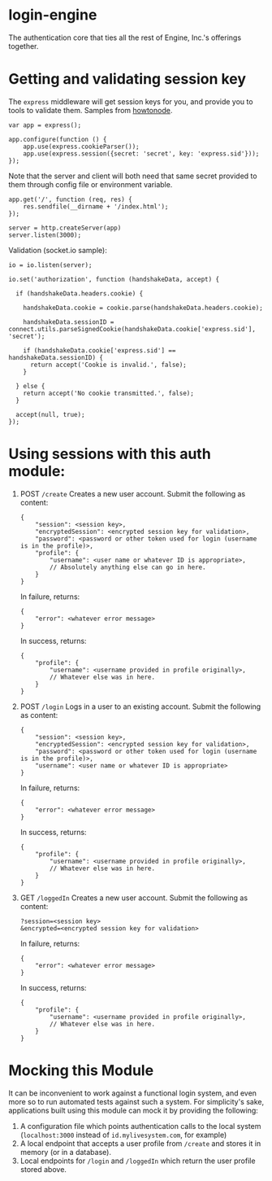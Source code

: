 login-engine
============

The authentication core that ties all the rest of Engine, Inc.'s offerings together.

Getting and validating session key
============
The ``express`` middleware will get session keys for you, and provide you to tools to validate them.  Samples from [howtonode](http://howtonode.org/socket-io-auth).
```
var app = express();

app.configure(function () {
    app.use(express.cookieParser());
    app.use(express.session({secret: 'secret', key: 'express.sid'}));
});
```
Note that the server and client will both need that same secret provided to them through config file or environment variable.
```
app.get('/', function (req, res) {
    res.sendfile(__dirname + '/index.html');
});

server = http.createServer(app)
server.listen(3000);
```
Validation (socket.io sample):
```
io = io.listen(server);

io.set('authorization', function (handshakeData, accept) {

  if (handshakeData.headers.cookie) {

    handshakeData.cookie = cookie.parse(handshakeData.headers.cookie);

    handshakeData.sessionID = connect.utils.parseSignedCookie(handshakeData.cookie['express.sid'], 'secret');

    if (handshakeData.cookie['express.sid'] == handshakeData.sessionID) {
      return accept('Cookie is invalid.', false);
    }

  } else {
    return accept('No cookie transmitted.', false);
  } 

  accept(null, true);
});
```

Using sessions with this auth module:
==========
1. POST ``/create``
	Creates a new user account.  Submit the following as content:
	```
	{
		"session": <session key>,
		"encryptedSession": <encrypted session key for validation>,
		"password": <password or other token used for login (username is in the profile)>,
		"profile": {
			"username": <user name or whatever ID is appropriate>,
			// Absolutely anything else can go in here.
		}
	}
	```
	In failure, returns:
	```
	{
		"error": <whatever error message>
	}
	```
	In success, returns: 
	```
	{
		"profile": {
			"username": <username provided in profile originally>,
			// Whatever else was in here.
		}
	}
	```
2. POST ``/login``
	Logs in a user to an existing account.  Submit the following as content:
	```
	{
		"session": <session key>,
		"encryptedSession": <encrypted session key for validation>,
		"password": <password or other token used for login (username is in the profile)>,
		"username": <user name or whatever ID is appropriate>
	}
	```
	In failure, returns:
	```
	{
		"error": <whatever error message>
	}
	```
	In success, returns: 
	```
	{
		"profile": {
			"username": <username provided in profile originally>,
			// Whatever else was in here.
		}
	}
	```

3. GET ``/loggedIn``
	Creates a new user account.  Submit the following as content:
	```
	?session=<session key>
	&encrypted=<encrypted session key for validation>
	```
	In failure, returns:
	```
	{
		"error": <whatever error message>
	}
	```
	In success, returns: 
	```
	{
		"profile": {
			"username": <username provided in profile originally>,
			// Whatever else was in here.
		}
	}
	```

Mocking this Module
==============

It can be inconvenient to work against a functional login system, and even more so to run automated tests against such a system.  For simplicity's sake, applications built using this module can mock it by providing the following:

1. A configuration file which points authentication calls to the local system (``localhost:3000`` instead of ``id.mylivesystem.com``, for example)
2. A local endpoint that accepts a user profile from ``/create`` and stores it in memory (or in a database).
3. Local endpoints for ``/login`` and ``/loggedIn`` which return the user profile stored above.